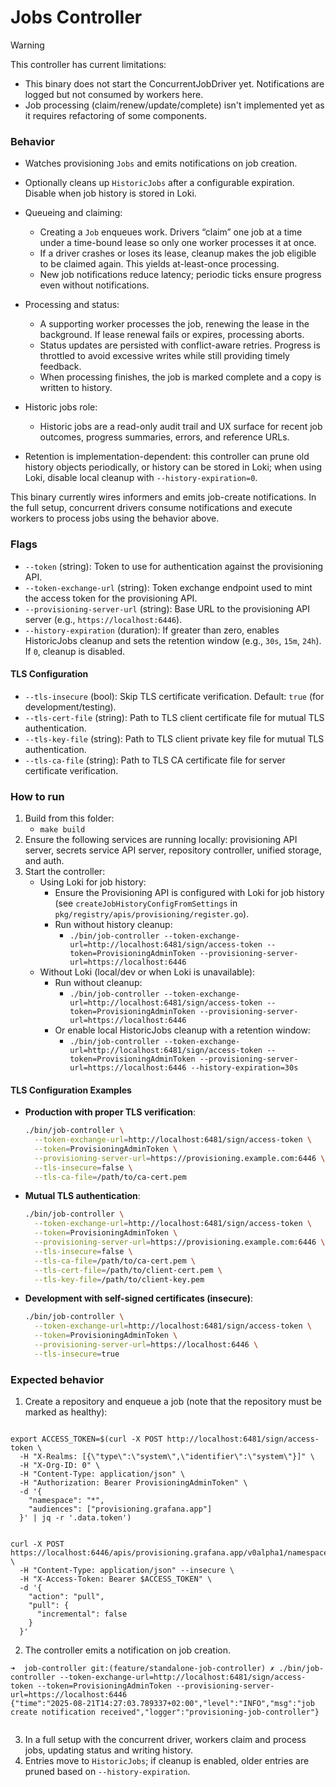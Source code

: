 # Jobs Controller

> [!WARNING]
> This controller has current limitations:
>
> - This binary does not start the ConcurrentJobDriver yet. Notifications are logged but not consumed by workers here.
> - Job processing (claim/renew/update/complete) isn't implemented yet as it requires refactoring of some components.

### Behavior

- Watches provisioning `Jobs` and emits notifications on job creation.
- Optionally cleans up `HistoricJobs` after a configurable expiration. Disable when job history is stored in Loki.

- Queueing and claiming:
  - Creating a `Job` enqueues work. Drivers “claim” one job at a time under a time-bound lease so only one worker processes it at once.
  - If a driver crashes or loses its lease, cleanup makes the job eligible to be claimed again. This yields at-least-once processing.
  - New job notifications reduce latency; periodic ticks ensure progress even without notifications.

- Processing and status:
  - A supporting worker processes the job, renewing the lease in the background. If lease renewal fails or expires, processing aborts.
  - Status updates are persisted with conflict-aware retries. Progress is throttled to avoid excessive writes while still providing timely feedback.
  - When processing finishes, the job is marked complete and a copy is written to history.

- Historic jobs role:
  - Historic jobs are a read-only audit trail and UX surface for recent job outcomes, progress summaries, errors, and reference URLs.
- Retention is implementation-dependent: this controller can prune old history objects periodically, or history can be stored in Loki; when using Loki, disable local cleanup with `--history-expiration=0`.

This binary currently wires informers and emits job-create notifications. In the full setup, concurrent drivers consume notifications and execute workers to process jobs using the behavior above.

### Flags

- `--token` (string): Token to use for authentication against the provisioning API.
- `--token-exchange-url` (string): Token exchange endpoint used to mint the access token for the provisioning API.
- `--provisioning-server-url` (string): Base URL to the provisioning API server (e.g., `https://localhost:6446`).
- `--history-expiration` (duration): If greater than zero, enables HistoricJobs cleanup and sets the retention window (e.g., `30s`, `15m`, `24h`). If `0`, cleanup is disabled.

#### TLS Configuration

- `--tls-insecure` (bool): Skip TLS certificate verification. Default: `true` (for development/testing).
- `--tls-cert-file` (string): Path to TLS client certificate file for mutual TLS authentication.
- `--tls-key-file` (string): Path to TLS client private key file for mutual TLS authentication.
- `--tls-ca-file` (string): Path to TLS CA certificate file for server certificate verification.

### How to run

1. Build from this folder:
   - `make build`
2. Ensure the following services are running locally: provisioning API server, secrets service API server, repository controller, unified storage, and auth.
3. Start the controller:
   - Using Loki for job history:
     - Ensure the Provisioning API is configured with Loki for job history (see `createJobHistoryConfigFromSettings` in `pkg/registry/apis/provisioning/register.go`).
     - Run without history cleanup:
       - `./bin/job-controller --token-exchange-url=http://localhost:6481/sign/access-token --token=ProvisioningAdminToken --provisioning-server-url=https://localhost:6446`
   - Without Loki (local/dev or when Loki is unavailable):
     - Run without cleanup:
       - `./bin/job-controller --token-exchange-url=http://localhost:6481/sign/access-token --token=ProvisioningAdminToken --provisioning-server-url=https://localhost:6446`
     - Or enable local HistoricJobs cleanup with a retention window:
       - `./bin/job-controller --token-exchange-url=http://localhost:6481/sign/access-token --token=ProvisioningAdminToken --provisioning-server-url=https://localhost:6446 --history-expiration=30s`

#### TLS Configuration Examples

- **Production with proper TLS verification**:

  ```bash
  ./bin/job-controller \
    --token-exchange-url=http://localhost:6481/sign/access-token \
    --token=ProvisioningAdminToken \
    --provisioning-server-url=https://provisioning.example.com:6446 \
    --tls-insecure=false \
    --tls-ca-file=/path/to/ca-cert.pem
  ```

- **Mutual TLS authentication**:

  ```bash
  ./bin/job-controller \
    --token-exchange-url=http://localhost:6481/sign/access-token \
    --token=ProvisioningAdminToken \
    --provisioning-server-url=https://provisioning.example.com:6446 \
    --tls-insecure=false \
    --tls-ca-file=/path/to/ca-cert.pem \
    --tls-cert-file=/path/to/client-cert.pem \
    --tls-key-file=/path/to/client-key.pem
  ```

- **Development with self-signed certificates (insecure)**:

  ```bash
  ./bin/job-controller \
    --token-exchange-url=http://localhost:6481/sign/access-token \
    --token=ProvisioningAdminToken \
    --provisioning-server-url=https://localhost:6446 \
    --tls-insecure=true
  ```

### Expected behavior

1. Create a repository and enqueue a job (note that the repository must be marked as healthy):

```curl

export ACCESS_TOKEN=$(curl -X POST http://localhost:6481/sign/access-token \
  -H "X-Realms: [{\"type\":\"system\",\"identifier\":\"system\"}]" \
  -H "X-Org-ID: 0" \
  -H "Content-Type: application/json" \
  -H "Authorization: Bearer ProvisioningAdminToken" \
  -d '{
    "namespace": "*",
    "audiences": ["provisioning.grafana.app"]
  }' | jq -r '.data.token')
```

```curl

curl -X POST https://localhost:6446/apis/provisioning.grafana.app/v0alpha1/namespaces/default/repositories/test6/jobs \
  -H "Content-Type: application/json" --insecure \
  -H "X-Access-Token: Bearer $ACCESS_TOKEN" \
  -d '{
    "action": "pull",
    "pull": {
      "incremental": false
    }
  }'
```

2. The controller emits a notification on job creation.

```
➜  job-controller git:(feature/standalone-job-controller) ✗ ./bin/job-controller --token-exchange-url=http://localhost:6481/sign/access-token --token=ProvisioningAdminToken --provisioning-server-url=https://localhost:6446
{"time":"2025-08-21T14:27:03.789337+02:00","level":"INFO","msg":"job create notification received","logger":"provisioning-job-controller"}
```

```

```

3. In a full setup with the concurrent driver, workers claim and process jobs, updating status and writing history.
4. Entries move to `HistoricJobs`; if cleanup is enabled, older entries are pruned based on `--history-expiration`.
